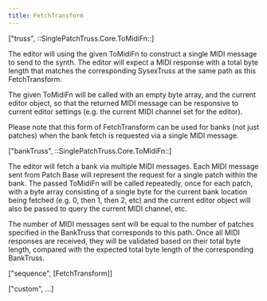 ```yaml
---
title: FetchTransform
---
```


<rule>["truss", ::SinglePatchTruss.Core.ToMidiFn::]</rule>

The editor will using the given ToMidiFn to construct a single MIDI message to send to the synth. The editor will expect a MIDI response with a total byte length that matches the corresponding SysexTruss at the same path as this FetchTransform.

The given ToMidiFn will be called with an empty byte array, and the current editor object, so that the returned MIDI message can be responsive to current editor settings (e.g. the current MIDI channel set for the editor).

Please note that this form of FetchTransform can be used for banks (not just patches) when the bank fetch is requested via a single MIDI message.

<rule>["bankTruss", ::SinglePatchTruss.Core.ToMidiFn::]</rule>

The editor will fetch a bank via multiple MIDI messages. Each MIDI message sent from Patch Base will represent the request for a single patch within the bank. The passed ToMidiFn will be called repeatedly, once for each patch, with a byte array consisting of a single byte for the current bank location being fetched (e.g. 0, then 1, then 2, etc) and the current editor object will also be passed to query the current MIDI channel, etc.

The number of MIDI messages sent will be equal to the number of patches specified in the BankTruss that corresponds to this path. Once all MIDI responses are received, they will be validated based on their total byte length, compared with the expected total byte length of the corresponding BankTruss.

<rule>["sequence", [FetchTransform]]</rule>

<rule>["custom", ...]</rule>
